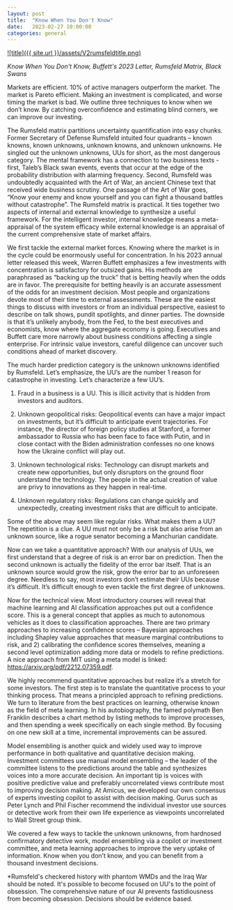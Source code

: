 ```yaml
---
layout: post
title:  "Know When You Don't Know"
date:   2023-02-27 10:00:00
categories: general
---
```


<a href="https://www.youtube.com/watch?v=esa_i7NPxc8">![title]({{ site.url }}/assets/V2rumsfeldtitle.png)</a>

*Know When You Don't Know, Buffett's 2023 Letter, Rumsfeld Matrix, Black Swans*

Markets are efficient. 10% of active managers outperform the market. The market is Pareto efficient. Making an investment is complicated, and worse timing the market is bad. We outline three techniques to know when we don’t know.  By catching overconfidence and estimating blind corners, we can improve our investing.

The Rumsfeld matrix partitions uncertainty quantification into easy chunks. Former Secretary of Defense Rumsfeld intuited four quadrants – known knowns, known unknowns, unknown knowns, and unknown unknowns. He singled out the unknown unknowns, UUs for short, as the most dangerous category.  The mental framework has a connection to two business texts - first, Taleb’s Black swan events, events that occur at the edge of the probability distribution with alarming frequency. Second, Rumsfeld was undoubtedly acquainted with the Art of War, an ancient Chinese text that received wide business scrutiny. One passage of the Art of War goes, “Know your enemy and know yourself and you can fight a thousand battles without catastrophe”.  The Rumsfeld matrix is practical.  It ties together two aspects of internal and external knowledge to synthesize a useful framework. For the intelligent investor, internal knowledge means a meta-appraisal of the system efficacy while external knowledge is an appraisal of the current comprehensive state of market affairs.

We first tackle the external market forces.  Knowing where the market is in the cycle could be enormously useful for concentration.  In his 2023 annual letter released this week, Warren Buffett emphasizes a few investments with concentration is satisfactory for outsized gains. His methods are paraphrased as “backing up the truck” that is betting heavily when the odds are in favor. The prerequisite for betting heavily is an accurate assessment of the odds for an investment decision.  Most people and organizations devote most of their time to external assessments. These are the easiest things to discuss with investors or from an individual perspective, easiest to describe on talk shows, pundit spotlights, and dinner parties.  The downside is that it’s unlikely anybody, from the Fed, to the best executives and economists, know where the aggregate economy is going. Executives and Buffett care more narrowly about business conditions affecting a single enterprise.  For intrinsic value investors, careful diligence can uncover such conditions ahead of market discovery.

The much harder prediction category is the unknown unknowns identified by Rumsfeld.  Let’s emphasize, the UU’s are the number 1 reason for catastrophe in investing.  Let’s characterize a few UU’s. 

1. Fraud in a business is a UU. This is illicit activity that is hidden from investors and auditors.  

2. Unknown geopolitical risks: Geopolitical events can have a major impact on investments, but it’s difficult to anticipate event trajectories.  For instance, the director of foreign policy studies at Stanford, a former ambassador to Russia who has been face to face with Putin, and in close contact with the Biden administration confesses no one knows how the Ukraine conflict will play out. 

3. Unknown technological risks: Technology can disrupt markets and create new opportunities, but only disruptors on the ground floor understand the technology. The people in the actual creation of value are privy to innovations as they happen in real-time.

4. Unknown regulatory risks: Regulations can change quickly and unexpectedly, creating investment risks that are difficult to anticipate. 

Some of the above may seem like regular risks. What makes them a UU? The repetition is a clue. A UU must not only be a risk but also arise from an unknown source, like a rogue senator becoming a Manchurian candidate.

Now can we take a quantitative approach?  With our analysis of UUs, we first understand that a degree of risk is an error bar on prediction. Then the second unknown is actually the fidelity of the error bar itself.  That is an unknown source would grow the risk, grow the error bar to an unforeseen degree. Needless to say, most investors don’t estimate their UUs because it’s difficult. It’s difficult enough to even tackle the first degree of unknowns.

Now for the technical view. Most introductory courses will reveal that machine learning and AI classification approaches put out a confidence score. This is a general concept that applies as much to autonomous vehicles as it does to classification approaches.  There are two primary approaches to increasing confidence scores – Bayesian approaches including Shapley value approaches that measure marginal contributions to risk, and 2) calibrating the confidence scores themselves, meaning a second level optimization adding more data or models to refine predictions. A nice approach from MIT using a meta model is linked: https://arxiv.org/pdf/2212.07359.pdf. 

We highly recommend quantitative approaches but realize it’s a stretch for some investors.  The first step is to translate the quantitative process to your thinking process. That means a principled approach to refining predictions. We turn to literature from the best practices on learning, otherwise known as the field of meta learning.  In his autobiography, the famed polymath Ben Franklin describes a chart method by listing methods to improve processes, and then spending a week specifically on each single method.  By focusing on one new skill at a time, incremental improvements can be assured.

Model ensembling is another quick and widely used way to improve performance in both qualitative and quantitative decision making.  Investment committees use manual model ensembling – the leader of the committee listens to the predictions around the table and synthesizes voices into a more accurate decision.  An important tip is voices with positive predictive value and preferably uncorrelated views contribute most to improving decision making.  At Amicus, we developed our own consensus of experts investing copilot to assist with decision making. Gurus such as Peter Lynch and Phil Fischer recommend the individual investor use sources or detective work from their own life experience as viewpoints uncorrelated to Wall Street group think.

We covered a few ways to tackle the unknown unknowns, from hardnosed confirmatory detective work, model ensembling via a copilot or investment committee, and meta learning approaches to improve the very uptake of information. Know when you don’t know, and you can benefit from a thousand investment decisions. 

*Rumsfeld's checkered history with phantom WMDs and the Iraq War should be noted.  It's possible to become focused on UU's to the point of obsession. The comprehensive nature of our AI prevents fastidiousness from becoming obsession. Decisions should be evidence based.
